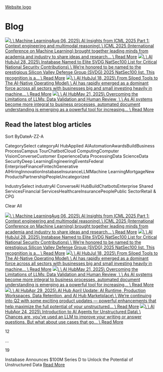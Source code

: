 [Website logo](https://instabase.com/)

# Blog

[![](https://instabase.com/wp-content/uploads/2025/08/Blog-%E2%80%94-AI-Insights-from-ICML-2025-1-1024x576.webp)\\
\\
Machine LearningAug 06, 2025\\
AI Insights from ICML 2025 Part 1: Context engineering and multimodal reasoning\\
\\
ICML 2025 (International Conference on Machine Learning) brought together leading minds from academia and industry to share ideas and research… \\
Read More](https://instabase.com/blog/ai-insights-from-icml-2025-part-1-context-engineering-and-multimodal-reasoning/) [![](https://instabase.com/wp-content/uploads/2025/07/instabase_svdg_natsec100-1024x576.webp)\\
\\
AI HubJul 28, 2025\\
Instabase Named to Elite SVDG NatSec100 List for Critical National Security Contributions\\
\\
We’re honored to be named to the prestigious Silicon Valley Defense Group (SVDG) 2025 NatSec100 list. This recognition is a… \\
Read More](https://instabase.com/blog/instabase-named-to-elite-svdg-natsec100-list-for-critical-national-security-contributions/) [![](https://instabase.com/wp-content/uploads/2025/07/Blog_From-Sioled-TOoks-to-the-AI-NAtive-Operating-Model-copy@2x-1024x576.webp)\\
\\
AI HubJul 18, 2025\\
From Siloed Tools to The AI-Native Operating Model\\
\\
AI has rapidly emerged as a dominant force across all sectors with businesses big and small investing heavily in machine… \\
Read More](https://instabase.com/blog/from-siloed-tools-to-the-ai-native-operating-model/) [![](https://instabase.com/wp-content/uploads/2025/05/LLM-Blog-Cover@2x-1024x576.webp)\\
\\
AI HubMay 21, 2025\\
Overcoming the Limitations of LLMs: Data Validation and Human Review  \\
\\
As AI systems become more integral to business processes, automated document understanding is emerging as a powerful tool for increasing… \\
Read More](https://instabase.com/blog/overcoming-the-limitations-of-llms-data-validation-and-human-review/)

## Read the latest blog articles

Sort ByDateA-ZZ-A

CategorySelect categoryAI HubApplied AIAutomationAwardsBuildBusiness ProcessCampus TourChatbotCloud ComputingComputer VisionConverseCustomer ExperienceData ProcessingData ScienceData SecurityDeep LearningEngineeringEventsFederal EnterpriseFinanceFintechGenerative AIHiringInnovationInstabaseInsuranceLLMMachine LearningMortgageNew ProductsPartnershipPeopleUncategorized

IndustrySelect industryAI ConverseAI HubBuildChatbotsEnterprise Shared ServicesFinancial ServicesHealthcareInsurancePeoplePublic SectorRetail & CPG

Clear All

[![](https://instabase.com/wp-content/uploads/2025/08/Blog-%E2%80%94-AI-Insights-from-ICML-2025-1-1024x576.webp)\\
\\
Machine LearningAug 06, 2025\\
AI Insights from ICML 2025 Part 1: Context engineering and multimodal reasoning\\
\\
ICML 2025 (International Conference on Machine Learning) brought together leading minds from academia and industry to share ideas and research… \\
Read More](https://instabase.com/blog/ai-insights-from-icml-2025-part-1-context-engineering-and-multimodal-reasoning/) [![](https://instabase.com/wp-content/uploads/2025/07/instabase_svdg_natsec100-1024x576.webp)\\
\\
AI HubJul 28, 2025\\
Instabase Named to Elite SVDG NatSec100 List for Critical National Security Contributions\\
\\
We’re honored to be named to the prestigious Silicon Valley Defense Group (SVDG) 2025 NatSec100 list. This recognition is a… \\
Read More](https://instabase.com/blog/instabase-named-to-elite-svdg-natsec100-list-for-critical-national-security-contributions/) [![](https://instabase.com/wp-content/uploads/2025/07/Blog_From-Sioled-TOoks-to-the-AI-NAtive-Operating-Model-copy@2x-1024x576.webp)\\
\\
AI HubJul 18, 2025\\
From Siloed Tools to The AI-Native Operating Model\\
\\
AI has rapidly emerged as a dominant force across all sectors with businesses big and small investing heavily in machine… \\
Read More](https://instabase.com/blog/from-siloed-tools-to-the-ai-native-operating-model/) [![](https://instabase.com/wp-content/uploads/2025/05/LLM-Blog-Cover@2x-1024x576.webp)\\
\\
AI HubMay 21, 2025\\
Overcoming the Limitations of LLMs: Data Validation and Human Review  \\
\\
As AI systems become more integral to business processes, automated document understanding is emerging as a powerful tool for increasing… \\
Read More](https://instabase.com/blog/overcoming-the-limitations-of-llms-data-validation-and-human-review/) [![](https://instabase.com/wp-content/uploads/2025/04/Artboard-7@1.5x-1024x576.webp)\\
\\
AI HubApr 29, 2025\\
AI Hub April Update: AI Runtime, Production Workspaces, Data Retention, and AI Hub Marketplace\\
\\
We’re continuing into Q2 with some exciting product updates — powerful enhancements that help maximize the full potential of your unstructured… \\
Read More](https://instabase.com/blog/ai-hub-april-update-ai-runtime-production-workspaces-data-retention-and-ai-hub-marketplace/) [![](https://instabase.com/wp-content/uploads/2025/04/Blog_Introduction-to-AI-Agents-for-Unstructured-Data-3-1024x576.webp)\\
\\
AI HubApr 24, 2025\\
Introduction to AI Agents for Unstructured Data\\
\\
Chances are, you’ve used an LLM to improve your writing or answer questions. But what about use cases that go… \\
Read More](https://instabase.com/blog/introduction-to-ai-agents-for-unstructured-data/)

12

…

19

Instabase Announces $100M Series D to Unlock the Potential of Unstructured Data [Read More](https://www.businesswire.com/news/home/20250117260417/en/Instabase-Announces-100M-Series-D)